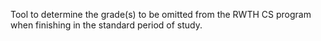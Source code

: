 Tool to determine the grade(s) to be omitted from the RWTH CS program when finishing in the standard period of study.
